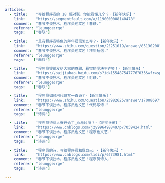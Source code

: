 ```yaml
---
articles:
  - title:    "写给程序员的 18 幅对联，你能看懂几个？-【新年快乐】"
    link:     "https://segmentfault.com/a/1190000008140478"
    comment:  "春节不谈技术，程序员也文艺！春联."
    referrer: "leunggeorge"
    tags:    ["春联"]

  - title:    "具有程序员特色的拜年短信怎么写？-【新年快乐】"
    link:     "https://www.zhihu.com/question/28251019/answer/85130208"
    comment:  "春节不谈技术，程序员也文艺！拜年短信."
    referrer: "leunggeorge"
    tags:    ["春联"]

  - title:    "程序员提前发给大家的春联，看完的坚决不许笑！-【新年快乐】"
    link:     "https://baijiahao.baidu.com/s?id=1554875477767033&wfr=spider&for=pc"
    comment:  "春节不谈技术，程序员也文艺！对联."
    referrer: "leunggeorge"
    tags:    ["春联"]

  - title:    "程序员如何用代码写一首诗？-【新年快乐】"
    link:     "https://www.zhihu.com/question/20982625/answer/17008697"
    comment:  "春节不谈技术，程序员也文艺！代码写诗."
    referrer: "leunggeorge"
    tags:    ["诗词"]

  - title:    "程序员诗词大赛开始了_你看过吗？-【新年快乐】"
    link:     "https://www.cnblogs.com/jzy996492849/p/7059424.html"
    comment:  "春节不谈技术，程序员也文艺！程序也文艺."
    referrer: "leunggeorge"
    tags:    ["诗词"]

  - title:    "程序员的诗，写给程序员和我自己。-【新年快乐】"
    link:     "https://www.cnblogs.com/lidi/p/6573981.html"
    comment:  "春节不谈技术，程序员也文艺！程序员诗人."
    referrer: "leunggeorge"
    tags:    ["诗词"]

---
```

